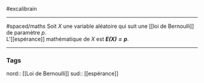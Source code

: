 
#excalibrain
___
#spaced/maths
Soit $X$ une variable aléatoire qui suit une [[loi de Bernoulli]] de paramètre $p$.  
L'[[espérance]] mathématique de $X$ est ***$E(X)=p$***.

---
### Tags
nord:: [[Loi de Bernoulli]]
sud:: [[espérance]]